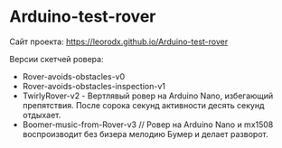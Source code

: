 # Arduino-test-rover
Сайт проекта: https://leorodx.github.io/Arduino-test-rover

Версии скетчей ровера:
 - Rover-avoids-obstacles-v0
 - Rover-avoids-obstacles-inspection-v1
 - TwirlyRover-v2 - Вертлявый ровер на Arduino Nano, избегающий препятствия. После сорока секунд активности десять секунд отдыхает.
 - Boomer-music-from-Rover-v3 // Ровер на Arduino Nano и mx1508 воспроизводит без бизера мелодию Бумер и делает разворот.
